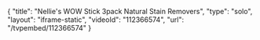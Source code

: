 {
    "title": "Nellie's WOW Stick 3pack Natural Stain Removers",
    "type": "solo",
    "layout": "iframe-static",
    "videoId": "112366574",
    "url": "\/tvpembed\/112366574"
}